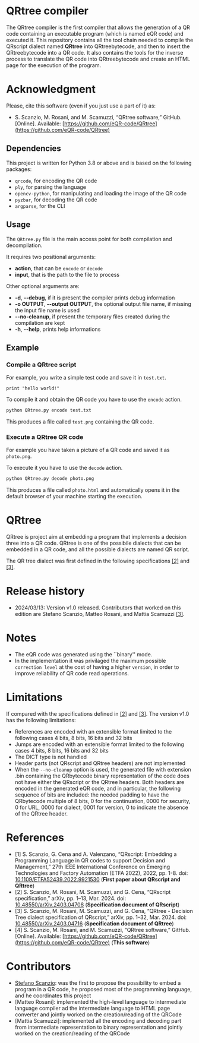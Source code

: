 # QRtree compiler

The QRtree compiler is the first compiler that allows the generation of a QR code containing an executable program (which is named eQR code) and executed it.
This repository contains all the tool chain needed to compile the QRscript dialect named **QRtree** into QRtreebytecode, and then to insert the QRtreebytecode into a QR code. It also contains the tools for the inverse process to translate the QR code into QRtreebytecode and create an HTML page for the execution of the program.

# Acknowledgment
Please, cite this software (even if you just use a part of it) as:
- S. Scanzio, M. Rosani, and M. Scamuzzi, “QRtree software,” GitHub. [Online]. Available: [https://github.com/eQR-code/QRtree](https://github.com/eQR-code/QRtree)


## Dependencies

This project is written for Python 3.8 or above and is based on the following packages:
- `qrcode`, for encoding the QR code
- `ply`, for parsing the language
- `opencv-python`, for manipulating and loading the image of the QR code
- `pyzbar`, for decoding the QR code
- `argparse`, for the CLI

## Usage

The `QRtree.py` file is the main access point for both compilation and decompilation.

It requires two positional arguments:
- **action**, that can be `encode` or `decode`
- **input**, that is the path to the file to process

Other optional arguments are:
- **-d**, **--debug**, if it is present the compiler prints debug information
- **-o OUTPUT**, **--output OUTPUT**, the optional output file name, if missing the input file name is used
- **--no-cleanup**, if present the temporary files created during the compilation are kept
- **-h**, **--help**, prints help informations

## Example

### Compile a QRtree script

For example, you write a simple test code and save it in `test.txt`.
```
print "hello world!"
```

To compile it and obtain the QR code you have to use the `encode` action.
```bash
python QRtree.py encode test.txt
```

This produces a file called `test.png` containing the QR code.

### Execute a QRtree QR code

For example you have taken a picture of a QR code and saved it as `photo.png`.

To execute it you have to use the `decode` action.
```bash
python QRtree.py decode photo.png
```

This produces a file called `photo.html` and automatically opens it in the default browser of your machine starting the execution.

# QRtree
QRtree is project aim at embedding a program that implements a decision three into a QR code. QRtree is one of the possibile dialects that can be embedded in a QR code, and all the possible dialects are named QR script.

The QR tree dialect was first defined in the following specifications [[2]](https://doi.org/10.48550/arXiv.2403.04708) and [[3]](https://doi.org/10.48550/arXiv.2403.04716).

# Release history
- 2024/03/13: Version v1.0 released. Contributors that worked on this edition are Stefano Scanzio, Matteo Rosani, and Mattia Scamuzzi [[3]](https://github.com/eQR-code/QRtree).

# Notes
- The eQR code was generated using the ``binary'' mode.
- In the implementation it was privilaged the maximum possible ``correction level`` at the cost of having a higher ``version``, in order to improve reliability of QR code read operations.

# Limitations
If compared with the specifications defined in [[2]](https://doi.org/10.48550/arXiv.2403.04708) and [[3]](https://doi.org/10.48550/arXiv.2403.04716).
The version v1.0 has the following limitations:
- References are encoded with an extensible format limited to the following cases 4 bits, 8 bits, 16 bits and 32 bits
- Jumps are encoded with an extensible format limited to the following cases 4 bits, 8 bits, 16 bits and 32 bits
- The DICT type is not handled
- Header parts (not QRscript and QRtree headers) are not implemented
- When the ``--no-cleanup`` option is used, the generated file with extension .bin containing the QRbytecode binary representation of the code does not have either the QRscript or the QRtree headers. Both headers are encoded in the generated eQR code, and in particular, the following sequence of bits are included: the needed padding to have the QRbytecode multiple of 8 bits, 0 for the continuation, 0000 for security, 0 for URL, 0000 for dialect, 0001 for version, 0 to indicate the absence of the QRtree header.
 
# References
- [1] S. Scanzio, G. Cena and A. Valenzano, “QRscript: Embedding a Programming Language in QR codes to support Decision and Management,” 27th IEEE International Conference on Emerging Technologies and Factory Automation (ETFA 2022), 2022, pp. 1-8. doi: [10.1109/ETFA52439.2022.9921530](https://doi.org/10.1109/ETFA52439.2022.9921530) (**First paper about QRscript and QRtree**)
- [2] S. Scanzio, M. Rosani, M. Scamuzzi, and G. Cena, “QRscript specification,” arXiv, pp. 1–13, Mar. 2024. doi: [10.48550/arXiv.2403.04708](https://doi.org/10.48550/arXiv.2403.04708) (**Specification document of QRscript**)
- [3] S. Scanzio, M. Rosani, M. Scamuzzi, and G. Cena, “QRtree - Decision Tree dialect specification of QRscript,” arXiv, pp. 1–32, Mar. 2024. doi: [10.48550/arXiv.2403.04716](https://doi.org/10.48550/arXiv.2403.04716) (**Specification document of QRtree**)
- [4] S. Scanzio, M. Rosani, and M. Scamuzzi, “QRtree software,” GitHub. [Online]. Available: [https://github.com/eQR-code/QRtree](https://github.com/eQR-code/QRtree) (**This software**)


# Contributors
- [Stefano Scanzio](https://www.skenz.it/ss): was the first to propose the possibility to embed a program in a QR code, he proposed most of the programming language, and he coordinates this project
- [Matteo Rosani]: implemented the high-level language to intermediate language compiler ad the intermediate language to HTML page converter and jointly worked on the creation/reading of the QRCode
- [Mattia Scamuzzi]: implemented all the encoding and decoding part from intermediate representation to binary representation and jointly worked on the creation/reading of the QRCode

